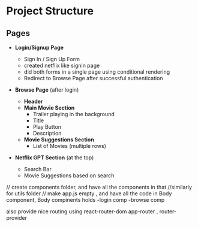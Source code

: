 # Project Structure

## Pages

- **Login/Signup Page**
  - Sign In / Sign Up Form
  - created netflix like signin page
  - did both forms in a single page using conditional rendering
  - Redirect to Browse Page after successful authentication

- **Browse Page** (after login)
  - **Header**
  - **Main Movie Section**
    - Trailer playing in the background
    - Title
    - Play Button
    - Description
  - **Movie Suggestions Section**
    - List of Movies (multiple rows)

- **Netflix GPT Section** (at the top)
  - Search Bar
  - Movie Suggestions based on search



// create components folder, and have all the components in that
//similarly for utils folder 
// make app.js empty , and have all the code in Body component, 
Body compinents holds 
-login comp
-browse comp 

also provide nice routing using react-router-dom
        app-router , router-provider 